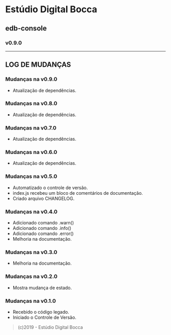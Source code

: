 # Estúdio Digital Bocca

## edb-console

### v0.9.0

---

## LOG DE MUDANÇAS

### Mudanças na v0.9.0

- Atualização de dependências.

### Mudanças na v0.8.0

- Atualização de dependências.

### Mudanças na v0.7.0

- Atualização de dependências.

### Mudanças na v0.6.0

- Atualização de dependências.

### Mudanças na v0.5.0

- Automatizado o controle de versão.
- index.js recebeu um bloco de comentários de documentação.
- Criado arquivo CHANGELOG.

### Mudanças na v0.4.0

- Adicionado comando .warn()
- Adicionado comando .info()
- Adicionado comando .error()
- Melhoria na documentação.

### Mudanças na v0.3.0

- Melhoria na documentação.

### Mudanças na v0.2.0

- Mostra mudança de estado.

### Mudanças na v0.1.0

- Recebido o código legado.
- Iniciado o Controle de Versão.

> (c)2019 - Estúdio Digital Bocca
